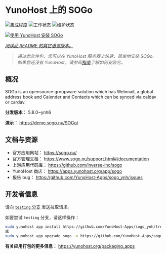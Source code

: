 <!--
注意：此 README 由 <https://github.com/YunoHost/apps/tree/master/tools/readme_generator> 自动生成
请勿手动编辑。
-->

# YunoHost 上的 SOGo

[![集成程度](https://apps.yunohost.org/badge/integration/sogo)](https://ci-apps.yunohost.org/ci/apps/sogo/)
![工作状态](https://apps.yunohost.org/badge/state/sogo)
![维护状态](https://apps.yunohost.org/badge/maintained/sogo)

[![使用 YunoHost 安装 SOGo](https://install-app.yunohost.org/install-with-yunohost.svg)](https://install-app.yunohost.org/?app=sogo)

*[阅读此 README 的其它语言版本。](./ALL_README.md)*

> *通过此软件包，您可以在 YunoHost 服务器上快速、简单地安装 SOGo。*  
> *如果您还没有 YunoHost，请参阅[指南](https://yunohost.org/install)了解如何安装它。*

## 概况

SOGo is an opensource groupware solution which has Webmail, a global address book and Calender and Contacts which can be synced via caldav or cardav.


**分发版本：** 5.8.0~ynh6

**演示：** <https://demo.sogo.nu/SOGo/>
## 文档与资源

- 官方应用网站： <https://sogo.nu/>
- 官方管理文档： <https://www.sogo.nu/support.html#/documentation>
- 上游应用代码库： <https://github.com/inverse-inc/sogo>
- YunoHost 商店： <https://apps.yunohost.org/app/sogo>
- 报告 bug： <https://github.com/YunoHost-Apps/sogo_ynh/issues>

## 开发者信息

请向 [`testing` 分支](https://github.com/YunoHost-Apps/sogo_ynh/tree/testing) 发送拉取请求。

如要尝试 `testing` 分支，请这样操作：

```bash
sudo yunohost app install https://github.com/YunoHost-Apps/sogo_ynh/tree/testing --debug
或
sudo yunohost app upgrade sogo -u https://github.com/YunoHost-Apps/sogo_ynh/tree/testing --debug
```

**有关应用打包的更多信息：** <https://yunohost.org/packaging_apps>
